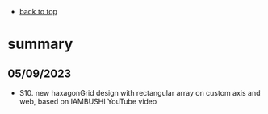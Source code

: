 

- [back to top](./README.md)

# summary

## 05/09/2023
- S10. new haxagonGrid design with rectangular array on custom axis and web, based on IAMBUSHI YouTube video

